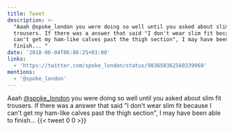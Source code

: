 ```yaml
---
title: Tweet
description: >-
  "Aaah @spoke_london you were doing so well until you asked about slim fit
  trousers. If there was a answer that said "I don't wear slim fit because I
  can't get my ham-like calves past the thigh section", I may have been able to
  finish... "
date: '2018-06-04T06:06:25+01:00'
links:
  - 'https://twitter.com/spoke_london/status/983650362560339968'
mentions:
  - '@spoke_london'
---
```

Aaah [@spoke_london](https://twitter.com/@spoke_london) you were doing so well until you asked about slim fit trousers. If there was a answer that said "I don't wear slim fit because I can't get my ham-like calves past the thigh section", I may have been able to finish... 
      {{< tweet 0 0 >}}
    
